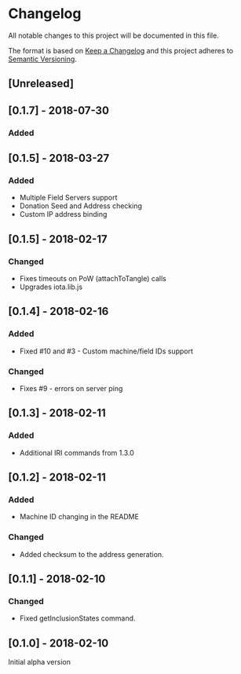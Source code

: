 # Changelog

All notable changes to this project will be documented in this file.

The format is based on [Keep a Changelog](http://keepachangelog.com/en/1.0.0/)
and this project adheres to [Semantic Versioning](http://semver.org/spec/v2.0.0.html).

## [Unreleased]

## [0.1.7] - 2018-07-30


### Added

## [0.1.5] - 2018-03-27

### Added

* Multiple Field Servers support
* Donation Seed and Address checking
* Custom IP address binding

## [0.1.5] - 2018-02-17

### Changed

* Fixes timeouts on PoW (attachToTangle) calls
* Upgrades iota.lib.js

## [0.1.4] - 2018-02-16

### Added

* Fixed #10 and #3 - Custom machine/field IDs support

### Changed

* Fixes #9 - errors on server ping

## [0.1.3] - 2018-02-11

### Added

* Additional IRI commands from 1.3.0

## [0.1.2] - 2018-02-11

### Added

* Machine ID changing in the README

### Changed

* Added checksum to the address generation.

## [0.1.1] - 2018-02-10

### Changed

* Fixed getInclusionStates command.

## [0.1.0] - 2018-02-10

Initial alpha version
